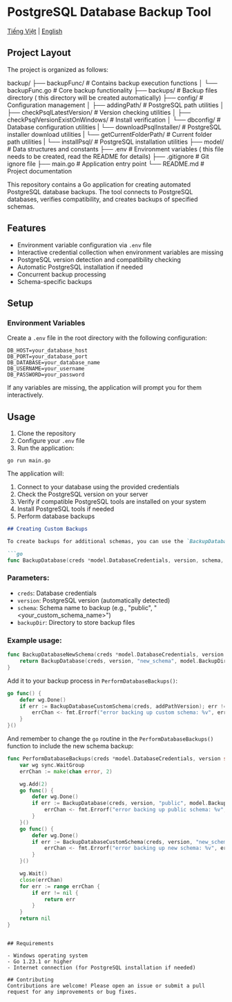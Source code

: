 # PostgreSQL Database Backup Tool

[Tiếng Việt](README_vi.md) | [English](README.md)

## Project Layout
The project is organized as follows:

backup/
├── backupFunc/                           # Contains backup execution functions
│   └── backupFunc.go                     # Core backup functionality
├── backups/                             # Backup files directory ( this directory will be created automatically)
├── config/                               # Configuration management
│   ├── addingPath/                       # PostgreSQL path utilities
│   ├── checkPsqlLatestVersion/           # Version checking utilities
│   ├── checkPsqlVersionExistOnWindows/   # Install verification
│   └── dbconfig/                         # Database configuration utilities
|   └── downloadPsqlInstaller/             # PostgreSQL installer download utilities
|   └── getCurrentFolderPath/              # Current folder path utilities
|   └── installPsql/                    # PostgreSQL installation utilities
├── model/                                # Data structures and constants
├── .env                                  # Environment variables ( this file needs to be created, read the README for details)
├── .gitignore                            # Git ignore file
├── main.go                               # Application entry point
└── README.md                             # Project documentation


This repository contains a Go application for creating automated PostgreSQL database backups. The tool connects to PostgreSQL databases, verifies compatibility, and creates backups of specified schemas.

## Features

- Environment variable configuration via `.env` file
- Interactive credential collection when environment variables are missing
- PostgreSQL version detection and compatibility checking
- Automatic PostgreSQL installation if needed
- Concurrent backup processing
- Schema-specific backups

## Setup

### Environment Variables

Create a `.env` file in the root directory with the following configuration:

```
DB_HOST=your_database_host
DB_PORT=your_database_port
DB_DATABASE=your_database_name
DB_USERNAME=your_username
DB_PASSWORD=your_password
```

If any variables are missing, the application will prompt you for them interactively.

## Usage

1. Clone the repository
2. Configure your `.env` file
3. Run the application:

```
go run main.go
```

The application will:
1. Connect to your database using the provided credentials
2. Check the PostgreSQL version on your server
3. Verify if compatible PostgreSQL tools are installed on your system
4. Install PostgreSQL tools if needed
5. Perform database backups

```markdown
## Creating Custom Backups

To create backups for additional schemas, you can use the `BackupDatabase()` function:

```go
func BackupDatabase(creds *model.DatabaseCredentials, version, schema, backupDir string) error
```

### Parameters:
- `creds`: Database credentials
- `version`: PostgreSQL version (automatically detected)
- `schema`: Schema name to backup (e.g., "public", "<your_custom_schema_name>")
- `backupDir`: Directory to store backup files

### Example usage:

```go
func BackupDatabaseNewSchema(creds *model.DatabaseCredentials, version string) error {
    return BackupDatabase(creds, version, "new_schema", model.BackupDirNewSchema)
}
```

Add it to your backup process in `PerformDatabaseBackups()`:

```go
go func() {
    defer wg.Done()
    if err := BackupDatabaseCustomSchema(creds, addPathVersion); err != nil {
        errChan <- fmt.Errorf("error backing up custom schema: %v", err)
    }
}()
```

And remember to change the `go` routine in the `PerformDatabaseBackups()` function to include the new schema backup:

```go
func PerformDatabaseBackups(creds *model.DatabaseCredentials, version string) error {
    var wg sync.WaitGroup
    errChan := make(chan error, 2)

    wg.Add(2)
    go func() {
        defer wg.Done()
        if err := BackupDatabase(creds, version, "public", model.BackupDirPublic); err != nil {
            errChan <- fmt.Errorf("error backing up public schema: %v", err)
        }
    }()
    go func() {
        defer wg.Done()
        if err := BackupDatabaseCustomSchema(creds, version, "new_schema", model.BackupDirNewSchema); err != nil {
            errChan <- fmt.Errorf("error backing up new schema: %v", err)
        }
    }()

    wg.Wait()
    close(errChan)
    for err := range errChan {
        if err != nil {
            return err
        }
    }
    return nil
}
```
```

## Requirements

- Windows operating system
- Go 1.23.1 or higher
- Internet connection (for PostgreSQL installation if needed)

## Contributing
Contributions are welcome! Please open an issue or submit a pull request for any improvements or bug fixes.